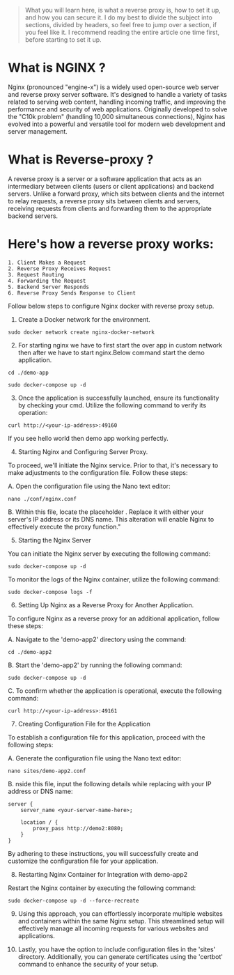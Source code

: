 > What you will learn here, is what a reverse proxy is, how to set it up, and how you can secure it. I do my best to divide the subject into sections, divided by headers, so feel free to jump over a section, if you feel like it. I recommend reading the entire article one time first, before starting to set it up.

# What is NGINX ?

Nginx (pronounced "engine-x") is a widely used open-source web server and reverse proxy server software. It's designed to handle a variety of tasks related to serving web content, handling incoming traffic, and improving the performance and security of web applications. Originally developed to solve the "C10k problem" (handling 10,000 simultaneous connections), Nginx has evolved into a powerful and versatile tool for modern web development and server management.

# What is Reverse-proxy ?

A reverse proxy is a server or a software application that acts as an intermediary between clients (users or client applications) and backend servers. Unlike a forward proxy, which sits between clients and the internet to relay requests, a reverse proxy sits between clients and servers, receiving requests from clients and forwarding them to the appropriate backend servers.

# Here's how a reverse proxy works:
    1. Client Makes a Request
    2. Reverse Proxy Receives Request
    3. Request Routing
    4. Forwarding the Request
    5. Backend Server Responds
    6. Reverse Proxy Sends Response to Client

Follow below steps to configure Nginx docker with reverse proxy setup.

1. Create a Docker network for the environment.
```
sudo docker network create nginx-docker-network
```
2. For starting nginx we have to first start the over app in custom network then after we have to start nginx.Below command start the demo application.
```
cd ./demo-app
``` 
```
sudo docker-compose up -d
```
3. Once the application is successfully launched, ensure its functionality by checking your cmd. Utilize the following command to verify its operation:
```
curl http://<your-ip-address>:49160
```
If you see hello world then demo app working perfectly.

4. Starting Nginx and Configuring Server Proxy.

To proceed, we'll initiate the Nginx service. Prior to that, it's necessary to make adjustments to the configuration file. Follow these steps:

A. Open the configuration file using the Nano text editor:
```
nano ./conf/nginx.conf
```
B. Within this file, locate the placeholder <your-server-name-here>. Replace it with either your server's IP address or its DNS name. This alteration will enable Nginx to effectively execute the proxy function."

5. Starting the Nginx Server

You can initiate the Nginx server by executing the following command:
```
sudo docker-compose up -d
```
To monitor the logs of the Nginx container, utilize the following command:
```
sudo docker-compose logs -f
```

6. Setting Up Nginx as a Reverse Proxy for Another Application.

To configure Nginx as a reverse proxy for an additional application, follow these steps:

A. Navigate to the 'demo-app2' directory using the command:
```
cd ./demo-app2 
```
B. Start the 'demo-app2' by running the following command:
```
sudo docker-compose up -d
```
C. To confirm whether the application is operational, execute the following command:
```
curl http://<your-ip-address>:49161
```

7. Creating Configuration File for the Application

To establish a configuration file for this application, proceed with the following steps:

A. Generate the configuration file using the Nano text editor:
```
nano sites/demo-app2.conf
```
B. nside this file, input the following details while replacing <your-server-name-here> with your IP address or DNS name:

```
server {
    server_name <your-server-name-here>;

    location / {
        proxy_pass http://demo2:8080;
    }
}

```
By adhering to these instructions, you will successfully create and customize the configuration file for your application.

8. Restarting Nginx Container for Integration with demo-app2

Restart the Nginx container by executing the following command:
```
sudo docker-compose up -d --force-recreate
```

9. Using this approach, you can effortlessly incorporate multiple websites and containers within the same Nginx setup. This streamlined setup will effectively manage all incoming requests for various websites and applications.

10. Lastly, you have the option to include configuration files in the 'sites' directory. Additionally, you can generate certificates using the 'certbot' command to enhance the security of your setup.